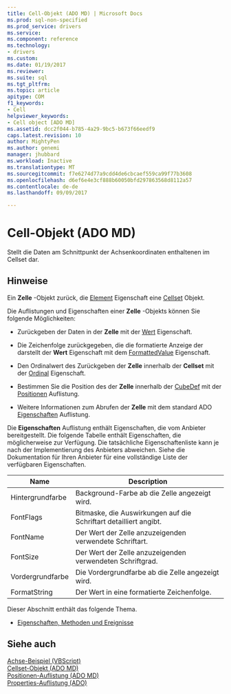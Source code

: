 ```yaml
---
title: Cell-Objekt (ADO MD) | Microsoft Docs
ms.prod: sql-non-specified
ms.prod_service: drivers
ms.service: 
ms.component: reference
ms.technology:
- drivers
ms.custom: 
ms.date: 01/19/2017
ms.reviewer: 
ms.suite: sql
ms.tgt_pltfrm: 
ms.topic: article
apitype: COM
f1_keywords:
- Cell
helpviewer_keywords:
- Cell object [ADO MD]
ms.assetid: dcc2f044-b785-4a29-9bc5-b673f66eedf9
caps.latest.revision: 10
author: MightyPen
ms.author: genemi
manager: jhubbard
ms.workload: Inactive
ms.translationtype: MT
ms.sourcegitcommit: f7e6274d77a9cdd4de6cbcaef559ca99f77b3608
ms.openlocfilehash: d6ef6e4e3cf888b60050bfd297863568d8112a57
ms.contentlocale: de-de
ms.lasthandoff: 09/09/2017

---
```

# <a name="cell-object-ado-md"></a>Cell-Objekt (ADO MD)
Stellt die Daten am Schnittpunkt der Achsenkoordinaten enthaltenen im Cellset dar.  
  
## <a name="remarks"></a>Hinweise  
 Ein **Zelle** -Objekt zurück, die [Element](../../../ado/reference/ado-md-api/item-property-ado-md-cellset.md) Eigenschaft eine [Cellset](../../../ado/reference/ado-md-api/cellset-object-ado-md.md) Objekt.  
  
 Die Auflistungen und Eigenschaften einer **Zelle** -Objekts können Sie folgende Möglichkeiten:  
  
-   Zurückgeben der Daten in der **Zelle** mit der [Wert](../../../ado/reference/ado-md-api/value-property-ado-md.md) Eigenschaft.  
  
-   Die Zeichenfolge zurückgegeben, die die formatierte Anzeige der darstellt der **Wert** Eigenschaft mit dem [FormattedValue](../../../ado/reference/ado-md-api/formattedvalue-property-ado-md.md) Eigenschaft.  
  
-   Den Ordinalwert des Zurückgeben der **Zelle** innerhalb der **Cellset** mit der [Ordinal](../../../ado/reference/ado-md-api/ordinal-property-ado-md-cell.md) Eigenschaft.  
  
-   Bestimmen Sie die Position des der **Zelle** innerhalb der [CubeDef](../../../ado/reference/ado-md-api/cubedef-object-ado-md.md) mit der [Positionen](../../../ado/reference/ado-md-api/positions-collection-ado-md.md) Auflistung.  
  
-   Weitere Informationen zum Abrufen der **Zelle** mit dem standard ADO [Eigenschaften](../../../ado/reference/ado-api/properties-collection-ado.md) Auflistung.  
  
 Die **Eigenschaften** Auflistung enthält Eigenschaften, die vom Anbieter bereitgestellt. Die folgende Tabelle enthält Eigenschaften, die möglicherweise zur Verfügung. Die tatsächliche Eigenschaftenliste kann je nach der Implementierung des Anbieters abweichen. Siehe die Dokumentation für Ihren Anbieter für eine vollständige Liste der verfügbaren Eigenschaften.  
  
|Name|Description|  
|----------|-----------------|  
|Hintergrundfarbe|Background-Farbe ab die Zelle angezeigt wird.|  
|FontFlags|Bitmaske, die Auswirkungen auf die Schriftart detailliert angibt.|  
|FontName|Der Wert der Zelle anzuzeigenden verwendete Schriftart.|  
|FontSize|Der Wert der Zelle anzuzeigenden verwendeten Schriftgrad.|  
|Vordergrundfarbe|Die Vordergrundfarbe ab die Zelle angezeigt wird.|  
|FormatString|Der Wert in eine formatierte Zeichenfolge.|  
  
 Dieser Abschnitt enthält das folgende Thema.  
  
-   [Eigenschaften, Methoden und Ereignisse](../../../ado/reference/ado-md-api/cell-object-properties-methods-and-events.md)  
  
## <a name="see-also"></a>Siehe auch  
 [Achse-Beispiel (VBScript)](../../../ado/reference/ado-md-api/axis-example-vbscript.md)   
 [Cellset-Objekt (ADO MD)](../../../ado/reference/ado-md-api/cellset-object-ado-md.md)   
 [Positionen-Auflistung (ADO MD)](../../../ado/reference/ado-md-api/positions-collection-ado-md.md)   
 [Properties-Auflistung (ADO)](../../../ado/reference/ado-api/properties-collection-ado.md)

